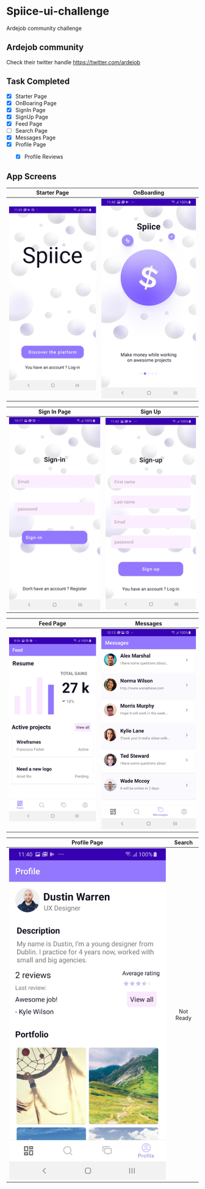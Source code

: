 # Spiice-ui-challenge
Ardejob community challenge
## Ardejob community
Check their twitter handle https://twitter.com/ardejob

## Task Completed
* [x] Starter Page
* [x] OnBoaring Page
* [x] SignIn Page
* [x] SignUp Page
* [x] Feed Page
* [ ] Search Page
* [x] Messages Page
* [x] Profile Page
    * [x] Profile Reviews


## App Screens
Starter Page             |  OnBoarding
:-------------------------:|:-------------------------:
![screenshot](./images/starter.jpg)  |  ![screenshot](./images/on_board.jpg)


Sign In Page             |  Sign Up
:-------------------------:|:-------------------------:
![screenshot](./images/sign_in.jpg)  |  ![screenshot](./images/sign_up.jpg)


Feed Page             |  Messages 
:-------------------------:|:-------------------------:
![screenshot](./images/feed.jpg)  |  ![screenshot](./images/messages.jpg)

Profile Page             |  Search
:-------------------------:|:-------------------------:
![screenshot](./images/profile.jpg)  |  Not Ready
